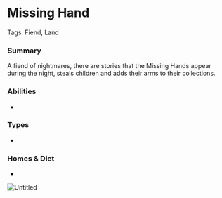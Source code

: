 # Missing Hand

Tags: Fiend, Land

### Summary

A fiend of nightmares, there are stories that the Missing Hands appear during the night, steals children and adds their arms to their collections.

### Abilities

-

### Types

-

### Homes & Diet

-

![Untitled](Untitled%2069.png)